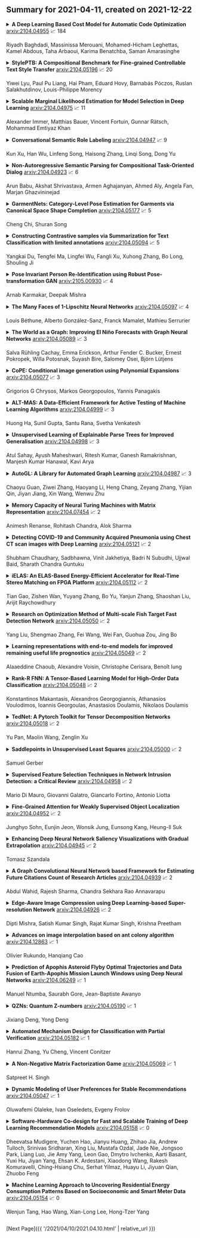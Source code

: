 ## Summary for 2021-04-11, created on 2021-12-22


<details><summary><b>A Deep Learning Based Cost Model for Automatic Code Optimization</b>
<a href="https://arxiv.org/abs/2104.04955">arxiv:2104.04955</a>
&#x1F4C8; 184 <br>
<p>Riyadh Baghdadi, Massinissa Merouani, Mohamed-Hicham Leghettas, Kamel Abdous, Taha Arbaoui, Karima Benatchba, Saman Amarasinghe</p></summary>
<p>

**Abstract:** Enabling compilers to automatically optimize code has been a longstanding goal for the compiler community. Efficiently solving this problem requires using precise cost models. These models predict whether applying a sequence of code transformations reduces the execution time of the program. Building an analytical cost model to do so is hard in modern x86 architectures due to the complexity of the microarchitecture. In this paper, we present a novel deep learning based cost model for automatic code optimization. This model was integrated in a search method and implemented in the Tiramisu compiler to select the best code transformations. The input of the proposed model is a set of simple features representing the unoptimized code and a sequence of code transformations. The model predicts the speedup expected when the code transformations are applied. Unlike previous models, the proposed one works on full programs and does not rely on any heavy feature engineering. The proposed model has only 16% of mean absolute percentage error in predicting speedups on full programs. The proposed model enables Tiramisu to automatically find code transformations that match or are better than state-of-the-art compilers without requiring the same level of heavy feature engineering required by those compilers.

</p>
</details>

<details><summary><b>StylePTB: A Compositional Benchmark for Fine-grained Controllable Text Style Transfer</b>
<a href="https://arxiv.org/abs/2104.05196">arxiv:2104.05196</a>
&#x1F4C8; 20 <br>
<p>Yiwei Lyu, Paul Pu Liang, Hai Pham, Eduard Hovy, Barnabás Póczos, Ruslan Salakhutdinov, Louis-Philippe Morency</p></summary>
<p>

**Abstract:** Text style transfer aims to controllably generate text with targeted stylistic changes while maintaining core meaning from the source sentence constant. Many of the existing style transfer benchmarks primarily focus on individual high-level semantic changes (e.g. positive to negative), which enable controllability at a high level but do not offer fine-grained control involving sentence structure, emphasis, and content of the sentence. In this paper, we introduce a large-scale benchmark, StylePTB, with (1) paired sentences undergoing 21 fine-grained stylistic changes spanning atomic lexical, syntactic, semantic, and thematic transfers of text, as well as (2) compositions of multiple transfers which allow modeling of fine-grained stylistic changes as building blocks for more complex, high-level transfers. By benchmarking existing methods on StylePTB, we find that they struggle to model fine-grained changes and have an even more difficult time composing multiple styles. As a result, StylePTB brings novel challenges that we hope will encourage future research in controllable text style transfer, compositional models, and learning disentangled representations. Solving these challenges would present important steps towards controllable text generation.

</p>
</details>

<details><summary><b>Scalable Marginal Likelihood Estimation for Model Selection in Deep Learning</b>
<a href="https://arxiv.org/abs/2104.04975">arxiv:2104.04975</a>
&#x1F4C8; 11 <br>
<p>Alexander Immer, Matthias Bauer, Vincent Fortuin, Gunnar Rätsch, Mohammad Emtiyaz Khan</p></summary>
<p>

**Abstract:** Marginal-likelihood based model-selection, even though promising, is rarely used in deep learning due to estimation difficulties. Instead, most approaches rely on validation data, which may not be readily available. In this work, we present a scalable marginal-likelihood estimation method to select both hyperparameters and network architectures, based on the training data alone. Some hyperparameters can be estimated online during training, simplifying the procedure. Our marginal-likelihood estimate is based on Laplace's method and Gauss-Newton approximations to the Hessian, and it outperforms cross-validation and manual-tuning on standard regression and image classification datasets, especially in terms of calibration and out-of-distribution detection. Our work shows that marginal likelihoods can improve generalization and be useful when validation data is unavailable (e.g., in nonstationary settings).

</p>
</details>

<details><summary><b>Conversational Semantic Role Labeling</b>
<a href="https://arxiv.org/abs/2104.04947">arxiv:2104.04947</a>
&#x1F4C8; 9 <br>
<p>Kun Xu, Han Wu, Linfeng Song, Haisong Zhang, Linqi Song, Dong Yu</p></summary>
<p>

**Abstract:** Semantic role labeling (SRL) aims to extract the arguments for each predicate in an input sentence. Traditional SRL can fail to analyze dialogues because it only works on every single sentence, while ellipsis and anaphora frequently occur in dialogues. To address this problem, we propose the conversational SRL task, where an argument can be the dialogue participants, a phrase in the dialogue history or the current sentence. As the existing SRL datasets are in the sentence level, we manually annotate semantic roles for 3,000 chit-chat dialogues (27,198 sentences) to boost the research in this direction. Experiments show that while traditional SRL systems (even with the help of coreference resolution or rewriting) perform poorly for analyzing dialogues, modeling dialogue histories and participants greatly helps the performance, indicating that adapting SRL to conversations is very promising for universal dialogue understanding. Our initial study by applying CSRL to two mainstream conversational tasks, dialogue response generation and dialogue context rewriting, also confirms the usefulness of CSRL.

</p>
</details>

<details><summary><b>Non-Autoregressive Semantic Parsing for Compositional Task-Oriented Dialog</b>
<a href="https://arxiv.org/abs/2104.04923">arxiv:2104.04923</a>
&#x1F4C8; 6 <br>
<p>Arun Babu, Akshat Shrivastava, Armen Aghajanyan, Ahmed Aly, Angela Fan, Marjan Ghazvininejad</p></summary>
<p>

**Abstract:** Semantic parsing using sequence-to-sequence models allows parsing of deeper representations compared to traditional word tagging based models. In spite of these advantages, widespread adoption of these models for real-time conversational use cases has been stymied by higher compute requirements and thus higher latency. In this work, we propose a non-autoregressive approach to predict semantic parse trees with an efficient seq2seq model architecture. By combining non-autoregressive prediction with convolutional neural networks, we achieve significant latency gains and parameter size reduction compared to traditional RNN models. Our novel architecture achieves up to an 81% reduction in latency on TOP dataset and retains competitive performance to non-pretrained models on three different semantic parsing datasets. Our code is available at https://github.com/facebookresearch/pytext

</p>
</details>

<details><summary><b>GarmentNets: Category-Level Pose Estimation for Garments via Canonical Space Shape Completion</b>
<a href="https://arxiv.org/abs/2104.05177">arxiv:2104.05177</a>
&#x1F4C8; 5 <br>
<p>Cheng Chi, Shuran Song</p></summary>
<p>

**Abstract:** This paper tackles the task of category-level pose estimation for garments. With a near infinite degree of freedom, a garment's full configuration (i.e., poses) is often described by the per-vertex 3D locations of its entire 3D surface. However, garments are also commonly subject to extreme cases of self-occlusion, especially when folded or crumpled, making it challenging to perceive their full 3D surface. To address these challenges, we propose GarmentNets, where the key idea is to formulate the deformable object pose estimation problem as a shape completion task in the canonical space. This canonical space is defined across garments instances within a category, therefore, specifies the shared category-level pose. By mapping the observed partial surface to the canonical space and completing it in this space, the output representation describes the garment's full configuration using a complete 3D mesh with the per-vertex canonical coordinate label. To properly handle the thin 3D structure presented on garments, we proposed a novel 3D shape representation using the generalized winding number field. Experiments demonstrate that GarmentNets is able to generalize to unseen garment instances and achieve significantly better performance compared to alternative approaches.

</p>
</details>

<details><summary><b>Constructing Contrastive samples via Summarization for Text Classification with limited annotations</b>
<a href="https://arxiv.org/abs/2104.05094">arxiv:2104.05094</a>
&#x1F4C8; 5 <br>
<p>Yangkai Du, Tengfei Ma, Lingfei Wu, Fangli Xu, Xuhong Zhang, Bo Long, Shouling Ji</p></summary>
<p>

**Abstract:** Contrastive Learning has emerged as a powerful representation learning method and facilitates various downstream tasks especially when supervised data is limited. How to construct efficient contrastive samples through data augmentation is key to its success. Unlike vision tasks, the data augmentation method for contrastive learning has not been investigated sufficiently in language tasks. In this paper, we propose a novel approach to construct contrastive samples for language tasks using text summarization. We use these samples for supervised contrastive learning to gain better text representations which greatly benefit text classification tasks with limited annotations. To further improve the method, we mix up samples from different classes and add an extra regularization, named Mixsum, in addition to the cross-entropy-loss. Experiments on real-world text classification datasets (Amazon-5, Yelp-5, AG News, and IMDb) demonstrate the effectiveness of the proposed contrastive learning framework with summarization-based data augmentation and Mixsum regularization.

</p>
</details>

<details><summary><b>Pose Invariant Person Re-Identification using Robust Pose-transformation GAN</b>
<a href="https://arxiv.org/abs/2105.00930">arxiv:2105.00930</a>
&#x1F4C8; 4 <br>
<p>Arnab Karmakar, Deepak Mishra</p></summary>
<p>

**Abstract:** The objective of person re-identification (re-ID) is to retrieve a person's images from an image gallery, given a single instance of the person of interest. Despite several advancements, learning discriminative identity-sensitive and viewpoint invariant features for robust Person Re-identification is a major challenge owing to the large pose variation of humans. This paper proposes a re-ID pipeline that utilizes the image generation capability of Generative Adversarial Networks combined with pose clustering and feature fusion to achieve pose invariant feature learning. The objective is to model a given person under different viewpoints and large pose changes and extract the most discriminative features from all the appearances. The pose transformational GAN (pt-GAN) module is trained to generate a person's image in any given pose. In order to identify the most significant poses for discriminative feature extraction, a Pose Clustering module is proposed. The given instance of the person is modelled in varying poses and these features are effectively combined through the Feature Fusion Network. The final re-ID model consisting of these 3 sub-blocks, alleviates the pose dependence in person re-ID. Also, The proposed model is robust to occlusion, scale, rotation and illumination, providing a framework for viewpoint invariant feature learning. The proposed method outperforms the state-of-the-art GAN based models in 4 benchmark datasets. It also surpasses the state-of-the-art models that report higher re-ID accuracy in terms of improvement over baseline.

</p>
</details>

<details><summary><b>The Many Faces of 1-Lipschitz Neural Networks</b>
<a href="https://arxiv.org/abs/2104.05097">arxiv:2104.05097</a>
&#x1F4C8; 4 <br>
<p>Louis Béthune, Alberto González-Sanz, Franck Mamalet, Mathieu Serrurier</p></summary>
<p>

**Abstract:** Lipschitz constrained models have been used to solve specifics deep learning problems such as the estimation of Wasserstein distance for GAN, or the training of neural networks robust to adversarial attacks. Regardless the novel and effective algorithms to build such 1-Lipschitz networks, their usage remains marginal, and they are commonly considered as less expressive and less able to fit properly the data than their unconstrained counterpart.
  The goal of the paper is to demonstrate that, despite being empirically harder to train, 1-Lipschitz neural networks are theoretically better grounded than unconstrained ones when it comes to classification. To achieve that we recall some results about 1-Lipschitz function in the scope of deep learning and we extend and illustrate them to derive general properties for classification.
  First, we show that 1-Lipschitz neural network can fit arbitrarily difficult frontier making them as expressive as classical ones. When minimizing the log loss, we prove that the optimization problem under Lipschitz constraint is well posed and have a minimum, whereas regular neural networks can diverge even on remarkably simple situations. Then, we study the link between classification with 1-Lipschitz network and optimal transport thanks to regularized versions of Kantorovich-Rubinstein duality theory. Last, we derive preliminary bounds on their VC dimension.

</p>
</details>

<details><summary><b>The World as a Graph: Improving El Niño Forecasts with Graph Neural Networks</b>
<a href="https://arxiv.org/abs/2104.05089">arxiv:2104.05089</a>
&#x1F4C8; 3 <br>
<p>Salva Rühling Cachay, Emma Erickson, Arthur Fender C. Bucker, Ernest Pokropek, Willa Potosnak, Suyash Bire, Salomey Osei, Björn Lütjens</p></summary>
<p>

**Abstract:** Deep learning-based models have recently outperformed state-of-the-art seasonal forecasting models, such as for predicting El Niño-Southern Oscillation (ENSO). However, current deep learning models are based on convolutional neural networks which are difficult to interpret and can fail to model large-scale atmospheric patterns. In comparison, graph neural networks (GNNs) are capable of modeling large-scale spatial dependencies and are more interpretable due to the explicit modeling of information flow through edge connections. We propose the first application of graph neural networks to seasonal forecasting. We design a novel graph connectivity learning module that enables our GNN model to learn large-scale spatial interactions jointly with the actual ENSO forecasting task. Our model, \graphino, outperforms state-of-the-art deep learning-based models for forecasts up to six months ahead. Additionally, we show that our model is more interpretable as it learns sensible connectivity structures that correlate with the ENSO anomaly pattern.

</p>
</details>

<details><summary><b>CoPE: Conditional image generation using Polynomial Expansions</b>
<a href="https://arxiv.org/abs/2104.05077">arxiv:2104.05077</a>
&#x1F4C8; 3 <br>
<p>Grigorios G Chrysos, Markos Georgopoulos, Yannis Panagakis</p></summary>
<p>

**Abstract:** Generative modeling has evolved to a notable field of machine learning. Deep polynomial neural networks (PNNs) have demonstrated impressive results in unsupervised image generation, where the task is to map an input vector (i.e., noise) to a synthesized image. However, the success of PNNs has not been replicated in conditional generation tasks, such as super-resolution. Existing PNNs focus on single-variable polynomial expansions which do not fare well to two-variable inputs, i.e., the noise variable and the conditional variable. In this work, we introduce a general framework, called CoPE, that enables a polynomial expansion of two input variables and captures their auto- and cross-correlations. We exhibit how CoPE can be trivially augmented to accept an arbitrary number of input variables. CoPE is evaluated in five tasks (class-conditional generation, inverse problems, edges-to-image translation, image-to-image translation, attribute-guided generation) involving eight datasets. The thorough evaluation suggests that CoPE can be useful for tackling diverse conditional generation tasks. The source code of CoPE is available at \url{https://github.com/grigorisg9gr/polynomial_nets_for_conditional_generation}.

</p>
</details>

<details><summary><b>ALT-MAS: A Data-Efficient Framework for Active Testing of Machine Learning Algorithms</b>
<a href="https://arxiv.org/abs/2104.04999">arxiv:2104.04999</a>
&#x1F4C8; 3 <br>
<p>Huong Ha, Sunil Gupta, Santu Rana, Svetha Venkatesh</p></summary>
<p>

**Abstract:** Machine learning models are being used extensively in many important areas, but there is no guarantee a model will always perform well or as its developers intended. Understanding the correctness of a model is crucial to prevent potential failures that may have significant detrimental impact in critical application areas. In this paper, we propose a novel framework to efficiently test a machine learning model using only a small amount of labeled test data. The idea is to estimate the metrics of interest for a model-under-test using Bayesian neural network (BNN). We develop a novel data augmentation method helping to train the BNN to achieve high accuracy. We also devise a theoretic information based sampling strategy to sample data points so as to achieve accurate estimations for the metrics of interest. Finally, we conduct an extensive set of experiments to test various machine learning models for different types of metrics. Our experiments show that the metrics estimations by our method are significantly better than existing baselines.

</p>
</details>

<details><summary><b>Unsupervised Learning of Explainable Parse Trees for Improved Generalisation</b>
<a href="https://arxiv.org/abs/2104.04998">arxiv:2104.04998</a>
&#x1F4C8; 3 <br>
<p>Atul Sahay, Ayush Maheshwari, Ritesh Kumar, Ganesh Ramakrishnan, Manjesh Kumar Hanawal, Kavi Arya</p></summary>
<p>

**Abstract:** Recursive neural networks (RvNN) have been shown useful for learning sentence representations and helped achieve competitive performance on several natural language inference tasks. However, recent RvNN-based models fail to learn simple grammar and meaningful semantics in their intermediate tree representation. In this work, we propose an attention mechanism over Tree-LSTMs to learn more meaningful and explainable parse tree structures. We also demonstrate the superior performance of our proposed model on natural language inference, semantic relatedness, and sentiment analysis tasks and compare them with other state-of-the-art RvNN based methods. Further, we present a detailed qualitative and quantitative analysis of the learned parse trees and show that the discovered linguistic structures are more explainable, semantically meaningful, and grammatically correct than recent approaches. The source code of the paper is available at https://github.com/atul04/Explainable-Latent-Structures-Using-Attention.

</p>
</details>

<details><summary><b>AutoGL: A Library for Automated Graph Learning</b>
<a href="https://arxiv.org/abs/2104.04987">arxiv:2104.04987</a>
&#x1F4C8; 3 <br>
<p>Chaoyu Guan, Ziwei Zhang, Haoyang Li, Heng Chang, Zeyang Zhang, Yijian Qin, Jiyan Jiang, Xin Wang, Wenwu Zhu</p></summary>
<p>

**Abstract:** Recent years have witnessed an upsurge of research interests and applications of machine learning on graphs. Automated machine learning (AutoML) on graphs is on the horizon to automatically design the optimal machine learning algorithm for a given graph task. However, none of the existing libraries can fully support AutoML on graphs. To fill this gap, we present Automated Graph Learning (AutoGL), the first library for automated machine learning on graphs. AutoGL is open-source, easy to use, and flexible to be extended. Specifically, we propose an automated machine learning pipeline for graph data containing four modules: auto feature engineering, model training, hyper-parameter optimization, and auto ensemble. For each module, we provide numerous state-of-the-art methods and flexible base classes and APIs, which allow easy customization. We further provide experimental results to showcase the usage of our AutoGL library.

</p>
</details>

<details><summary><b>Memory Capacity of Neural Turing Machines with Matrix Representation</b>
<a href="https://arxiv.org/abs/2104.07454">arxiv:2104.07454</a>
&#x1F4C8; 2 <br>
<p>Animesh Renanse, Rohitash Chandra, Alok Sharma</p></summary>
<p>

**Abstract:** It is well known that recurrent neural networks (RNNs) faced limitations in learning long-term dependencies that have been addressed by memory structures in long short-term memory (LSTM) networks. Matrix neural networks feature matrix representation which inherently preserves the spatial structure of data and has the potential to provide better memory structures when compared to canonical neural networks that use vector representation. Neural Turing machines (NTMs) are novel RNNs that implement notion of programmable computers with neural network controllers to feature algorithms that have copying, sorting, and associative recall tasks. In this paper, we study the augmentation of memory capacity with a matrix representation of RNNs and NTMs (MatNTMs). We investigate if matrix representation has a better memory capacity than the vector representations in conventional neural networks. We use a probabilistic model of the memory capacity using Fisher information and investigate how the memory capacity for matrix representation networks are limited under various constraints, and in general, without any constraints. In the case of memory capacity without any constraints, we found that the upper bound on memory capacity to be $N^2$ for an $N\times N$ state matrix. The results from our experiments using synthetic algorithmic tasks show that MatNTMs have a better learning capacity when compared to its counterparts.

</p>
</details>

<details><summary><b>Detecting COVID-19 and Community Acquired Pneumonia using Chest CT scan images with Deep Learning</b>
<a href="https://arxiv.org/abs/2104.05121">arxiv:2104.05121</a>
&#x1F4C8; 2 <br>
<p>Shubham Chaudhary,  Sadbhawna, Vinit Jakhetiya, Badri N Subudhi, Ujjwal Baid, Sharath Chandra Guntuku</p></summary>
<p>

**Abstract:** We propose a two-stage Convolutional Neural Network (CNN) based classification framework for detecting COVID-19 and Community-Acquired Pneumonia (CAP) using the chest Computed Tomography (CT) scan images. In the first stage, an infection - COVID-19 or CAP, is detected using a pre-trained DenseNet architecture. Then, in the second stage, a fine-grained three-way classification is done using EfficientNet architecture. The proposed COVID+CAP-CNN framework achieved a slice-level classification accuracy of over 94% at identifying COVID-19 and CAP. Further, the proposed framework has the potential to be an initial screening tool for differential diagnosis of COVID-19 and CAP, achieving a validation accuracy of over 89.3% at the finer three-way COVID-19, CAP, and healthy classification. Within the IEEE ICASSP 2021 Signal Processing Grand Challenge (SPGC) on COVID-19 Diagnosis, our proposed two-stage classification framework achieved an overall accuracy of 90% and sensitivity of .857, .9, and .942 at distinguishing COVID-19, CAP, and normal individuals respectively, to rank first in the evaluation. Code and model weights are available at https://github.com/shubhamchaudhary2015/ct_covid19_cap_cnn

</p>
</details>

<details><summary><b>iELAS: An ELAS-Based Energy-Efficient Accelerator for Real-Time Stereo Matching on FPGA Platform</b>
<a href="https://arxiv.org/abs/2104.05112">arxiv:2104.05112</a>
&#x1F4C8; 2 <br>
<p>Tian Gao, Zishen Wan, Yuyang Zhang, Bo Yu, Yanjun Zhang, Shaoshan Liu, Arijit Raychowdhury</p></summary>
<p>

**Abstract:** Stereo matching is a critical task for robot navigation and autonomous vehicles, providing the depth estimation of surroundings. Among all stereo matching algorithms, Efficient Large-scale Stereo (ELAS) offers one of the best tradeoffs between efficiency and accuracy. However, due to the inherent iterative process and unpredictable memory access pattern, ELAS can only run at 1.5-3 fps on high-end CPUs and difficult to achieve real-time performance on low-power platforms. In this paper, we propose an energy-efficient architecture for real-time ELAS-based stereo matching on FPGA platform. Moreover, the original computational-intensive and irregular triangulation module is reformed in a regular manner with points interpolation, which is much more hardware-friendly. Optimizations, including memory management, parallelism, and pipelining, are further utilized to reduce memory footprint and improve throughput. Compared with Intel i7 CPU and the state-of-the-art CPU+FPGA implementation, our FPGA realization achieves up to 38.4x and 3.32x frame rate improvement, and up to 27.1x and 1.13x energy efficiency improvement, respectively.

</p>
</details>

<details><summary><b>Research on Optimization Method of Multi-scale Fish Target Fast Detection Network</b>
<a href="https://arxiv.org/abs/2104.05050">arxiv:2104.05050</a>
&#x1F4C8; 2 <br>
<p>Yang Liu, Shengmao Zhang, Fei Wang, Wei Fan, Guohua Zou, Jing Bo</p></summary>
<p>

**Abstract:** The fish target detection algorithm lacks a good quality data set, and the algorithm achieves real-time detection with lower power consumption on embedded devices, and it is difficult to balance the calculation speed and identification ability. To this end, this paper collected and annotated a data set named "Aquarium Fish" of 84 fishes containing 10042 images, and based on this data set, proposed a multi-scale input fast fish target detection network (BTP-yoloV3) and its optimization method. The experiment uses Depthwise convolution to redesign the backbone of the yoloV4 network, which reduces the amount of calculation by 94.1%, and the test accuracy is 92.34%. Then, the training model is enhanced with MixUp, CutMix, and mosaic to increase the test accuracy by 1.27%; Finally, use the mish, swish, and ELU activation functions to increase the test accuracy by 0.76%. As a result, the accuracy of testing the network with 2000 fish images reached 94.37%, and the computational complexity of the network BFLOPS was only 5.47. Comparing the YoloV3~4, MobileNetV2-yoloV3, and YoloV3-tiny networks of migration learning on this data set. The results show that BTP-Yolov3 has smaller model parameters, faster calculation speed, and lower energy consumption during operation while ensuring the calculation accuracy. It provides a certain reference value for the practical application of neural network.

</p>
</details>

<details><summary><b>Learning representations with end-to-end models for improved remaining useful life prognostics</b>
<a href="https://arxiv.org/abs/2104.05049">arxiv:2104.05049</a>
&#x1F4C8; 2 <br>
<p>Alaaeddine Chaoub, Alexandre Voisin, Christophe Cerisara, Benoît Iung</p></summary>
<p>

**Abstract:** The remaining Useful Life (RUL) of equipment is defined as the duration between the current time and its failure. An accurate and reliable prognostic of the remaining useful life provides decision-makers with valuable information to adopt an appropriate maintenance strategy to maximize equipment utilization and avoid costly breakdowns. In this work, we propose an end-to-end deep learning model based on multi-layer perceptron and long short-term memory layers (LSTM) to predict the RUL. After normalization of all data, inputs are fed directly to an MLP layers for feature learning, then to an LSTM layer to capture temporal dependencies, and finally to other MLP layers for RUL prognostic. The proposed architecture is tested on the NASA commercial modular aero-propulsion system simulation (C-MAPSS) dataset. Despite its simplicity with respect to other recently proposed models, the model developed outperforms them with a significant decrease in the competition score and in the root mean square error score between the predicted and the gold value of the RUL. In this paper, we will discuss how the proposed end-to-end model is able to achieve such good results and compare it to other deep learning and state-of-the-art methods.

</p>
</details>

<details><summary><b>Rank-R FNN: A Tensor-Based Learning Model for High-Order Data Classification</b>
<a href="https://arxiv.org/abs/2104.05048">arxiv:2104.05048</a>
&#x1F4C8; 2 <br>
<p>Konstantinos Makantasis, Alexandros Georgogiannis, Athanasios Voulodimos, Ioannis Georgoulas, Anastasios Doulamis, Nikolaos Doulamis</p></summary>
<p>

**Abstract:** An increasing number of emerging applications in data science and engineering are based on multidimensional and structurally rich data. The irregularities, however, of high-dimensional data often compromise the effectiveness of standard machine learning algorithms. We hereby propose the Rank-R Feedforward Neural Network (FNN), a tensor-based nonlinear learning model that imposes Canonical/Polyadic decomposition on its parameters, thereby offering two core advantages compared to typical machine learning methods. First, it handles inputs as multilinear arrays, bypassing the need for vectorization, and can thus fully exploit the structural information along every data dimension. Moreover, the number of the model's trainable parameters is substantially reduced, making it very efficient for small sample setting problems. We establish the universal approximation and learnability properties of Rank-R FNN, and we validate its performance on real-world hyperspectral datasets. Experimental evaluations show that Rank-R FNN is a computationally inexpensive alternative of ordinary FNN that achieves state-of-the-art performance on higher-order tensor data.

</p>
</details>

<details><summary><b>TedNet: A Pytorch Toolkit for Tensor Decomposition Networks</b>
<a href="https://arxiv.org/abs/2104.05018">arxiv:2104.05018</a>
&#x1F4C8; 2 <br>
<p>Yu Pan, Maolin Wang, Zenglin Xu</p></summary>
<p>

**Abstract:** Tensor Decomposition Networks (TDNs) prevail for their inherent compact architectures. To give more researchers a flexible way to exploit TDNs, we present a Pytorch toolkit named TedNet. TedNet implements 5 kinds of tensor decomposition(i.e., CANDECOMP/PARAFAC (CP), Block-Term Tucker (BTT), Tucker-2, Tensor Train (TT) and Tensor Ring (TR) on traditional deep neural layers, the convolutional layer and the fully-connected layer. By utilizing the basic layers, it is simple to construct a variety of TDNs. TedNet is available at https://github.com/tnbar/tednet.

</p>
</details>

<details><summary><b>Saddlepoints in Unsupervised Least Squares</b>
<a href="https://arxiv.org/abs/2104.05000">arxiv:2104.05000</a>
&#x1F4C8; 2 <br>
<p>Samuel Gerber</p></summary>
<p>

**Abstract:** This paper sheds light on the risk landscape of unsupervised least squares in the context of deep auto-encoding neural nets. We formally establish an equivalence between unsupervised least squares and principal manifolds. This link provides insight into the risk landscape of auto--encoding under the mean squared error, in particular all non-trivial critical points are saddlepoints. Finding saddlepoints is in itself difficult, overcomplete auto-encoding poses the additional challenge that the saddlepoints are degenerate. Within this context we discuss regularization of auto-encoders, in particular bottleneck, denoising and contraction auto-encoding and propose a new optimization strategy that can be framed as particular form of contractive regularization.

</p>
</details>

<details><summary><b>Supervised Feature Selection Techniques in Network Intrusion Detection: a Critical Review</b>
<a href="https://arxiv.org/abs/2104.04958">arxiv:2104.04958</a>
&#x1F4C8; 2 <br>
<p>Mario Di Mauro, Giovanni Galatro, Giancarlo Fortino, Antonio Liotta</p></summary>
<p>

**Abstract:** Machine Learning (ML) techniques are becoming an invaluable support for network intrusion detection, especially in revealing anomalous flows, which often hide cyber-threats. Typically, ML algorithms are exploited to classify/recognize data traffic on the basis of statistical features such as inter-arrival times, packets length distribution, mean number of flows, etc. Dealing with the vast diversity and number of features that typically characterize data traffic is a hard problem. This results in the following issues: i) the presence of so many features leads to lengthy training processes (particularly when features are highly correlated), while prediction accuracy does not proportionally improve; ii) some of the features may introduce bias during the classification process, particularly those that have scarce relation with the data traffic to be classified. To this end, by reducing the feature space and retaining only the most significant features, Feature Selection (FS) becomes a crucial pre-processing step in network management and, specifically, for the purposes of network intrusion detection. In this review paper, we complement other surveys in multiple ways: i) evaluating more recent datasets (updated w.r.t. obsolete KDD 99) by means of a designed-from-scratch Python-based procedure; ii) providing a synopsis of most credited FS approaches in the field of intrusion detection, including Multi-Objective Evolutionary techniques; iii) assessing various experimental analyses such as feature correlation, time complexity, and performance. Our comparisons offer useful guidelines to network/security managers who are considering the incorporation of ML concepts into network intrusion detection, where trade-offs between performance and resource consumption are crucial.

</p>
</details>

<details><summary><b>Fine-Grained Attention for Weakly Supervised Object Localization</b>
<a href="https://arxiv.org/abs/2104.04952">arxiv:2104.04952</a>
&#x1F4C8; 2 <br>
<p>Junghyo Sohn, Eunjin Jeon, Wonsik Jung, Eunsong Kang, Heung-Il Suk</p></summary>
<p>

**Abstract:** Although recent advances in deep learning accelerated an improvement in a weakly supervised object localization (WSOL) task, there are still challenges to identify the entire body of an object, rather than only discriminative parts. In this paper, we propose a novel residual fine-grained attention (RFGA) module that autonomously excites the less activated regions of an object by utilizing information distributed over channels and locations within feature maps in combination with a residual operation. To be specific, we devise a series of mechanisms of triple-view attention representation, attention expansion, and feature calibration. Unlike other attention-based WSOL methods that learn a coarse attention map, having the same values across elements in feature maps, our proposed RFGA learns fine-grained values in an attention map by assigning different attention values for each of the elements. We validated the superiority of our proposed RFGA module by comparing it with the recent methods in the literature over three datasets. Further, we analyzed the effect of each mechanism in our RFGA and visualized attention maps to get insights.

</p>
</details>

<details><summary><b>Enhancing Deep Neural Network Saliency Visualizations with Gradual Extrapolation</b>
<a href="https://arxiv.org/abs/2104.04945">arxiv:2104.04945</a>
&#x1F4C8; 2 <br>
<p>Tomasz Szandala</p></summary>
<p>

**Abstract:** In this paper, an enhancement technique for the class activation mapping methods such as gradient-weighted class activation maps or excitation backpropagation is proposed to present the visual explanations of decisions from convolutional neural network-based models. The proposed idea, called Gradual Extrapolation, can supplement any method that generates a heatmap picture by sharpening the output. Instead of producing a coarse localization map that highlights the important predictive regions in the image, the proposed method outputs the specific shape that most contributes to the model output. Thus, the proposed method improves the accuracy of saliency maps. The effect has been achieved by the gradual propagation of the crude map obtained in the deep layer through all preceding layers with respect to their activations. In validation tests conducted on a selected set of images, the faithfulness, interpretability, and applicability of the method are evaluated. The proposed technique significantly improves the localization detection of the neural networks attention at low additional computational costs. Furthermore, the proposed method is applicable to a variety deep neural network models. The code for the method can be found at https://github.com/szandala/gradual-extrapolation

</p>
</details>

<details><summary><b>A Graph Convolutional Neural Network based Framework for Estimating Future Citations Count of Research Articles</b>
<a href="https://arxiv.org/abs/2104.04939">arxiv:2104.04939</a>
&#x1F4C8; 2 <br>
<p>Abdul Wahid, Rajesh Sharma, Chandra Sekhara Rao Annavarapu</p></summary>
<p>

**Abstract:** Scientific publications play a vital role in the career of a researcher. However, some articles become more popular than others among the research community and subsequently drive future research directions. One of the indicative signs of popular articles is the number of citations an article receives. The citation count, which is also the basis with various other metrics, such as the journal impact factor score, the $h$-index, is an essential measure for assessing a scientific paper's quality. In this work, we proposed a Graph Convolutional Network (GCN) based framework for estimating future research publication citations for both the short-term (1-year) and long-term (for 5-years and 10-years) duration. We have tested our proposed approach over the AMiner dataset, specifically on research articles from the computer science domain, consisting of more than 0.8 million articles.

</p>
</details>

<details><summary><b>Edge-Aware Image Compression using Deep Learning-based Super-resolution Network</b>
<a href="https://arxiv.org/abs/2104.04926">arxiv:2104.04926</a>
&#x1F4C8; 2 <br>
<p>Dipti Mishra, Satish Kumar Singh, Rajat Kumar Singh, Krishna Preetham</p></summary>
<p>

**Abstract:** We propose a learning-based compression scheme that envelopes a standard codec between pre and post-processing deep CNNs. Specifically, we demonstrate improvements over prior approaches utilizing a compression-decompression network by introducing: (a) an edge-aware loss function to prevent blurring that is commonly occurred in prior works & (b) a super-resolution convolutional neural network (CNN) for post-processing along with a corresponding pre-processing network for improved rate-distortion performance in the low rate regime. The algorithm is assessed on a variety of datasets varying from low to high resolution namely Set 5, Set 7, Classic 5, Set 14, Live 1, Kodak, General 100, CLIC 2019. When compared to JPEG, JPEG2000, BPG, and recent CNN approach, the proposed algorithm contributes significant improvement in PSNR with an approximate gain of 20.75%, 8.47%, 3.22%, 3.23% and 24.59%, 14.46%, 10.14%, 8.57% at low and high bit-rates respectively. Similarly, this improvement in MS-SSIM is approximately 71.43%, 50%, 36.36%, 23.08%, 64.70% and 64.47%, 61.29%, 47.06%, 51.52%, 16.28% at low and high bit-rates respectively. With CLIC 2019 dataset, PSNR is found to be superior with approximately 16.67%, 10.53%, 6.78%, and 24.62%, 17.39%, 14.08% at low and high bit-rates respectively, over JPEG2000, BPG, and recent CNN approach. Similarly, the MS-SSIM is found to be superior with approximately 72%, 45.45%, 39.13%, 18.52%, and 71.43%, 50%, 41.18%, 17.07% at low and high bit-rates respectively, compared to the same approaches. A similar type of improvement is achieved with other datasets also.

</p>
</details>

<details><summary><b>Advances on image interpolation based on ant colony algorithm</b>
<a href="https://arxiv.org/abs/2104.12863">arxiv:2104.12863</a>
&#x1F4C8; 1 <br>
<p>Olivier Rukundo, Hanqiang Cao</p></summary>
<p>

**Abstract:** This paper presents an advance on image interpolation based on ant colony algorithm (AACA) for high-resolution image scaling. The difference between the proposed algorithm and the previously proposed optimization of bilinear interpolation based on ant colony algorithm (OBACA) is that AACA uses global weighting, whereas OBACA uses a local weighting scheme. The strength of the proposed global weighting of the AACA algorithm depends on employing solely the pheromone matrix information present on any group of four adjacent pixels to decide which case deserves a maximum global weight value or not. Experimental results are further provided to show the higher performance of the proposed AACA algorithm with reference to the algorithms mentioned in this paper.

</p>
</details>

<details><summary><b>Prediction of Apophis Asteroid Flyby Optimal Trajectories and Data Fusion of Earth-Apophis Mission Launch Windows using Deep Neural Networks</b>
<a href="https://arxiv.org/abs/2104.06249">arxiv:2104.06249</a>
&#x1F4C8; 1 <br>
<p>Manuel Ntumba, Saurabh Gore, Jean-Baptiste Awanyo</p></summary>
<p>

**Abstract:** In recent years, understanding asteroids has shifted from light worlds to geological worlds by exploring modern spacecraft and advanced radar and telescopic surveys. However, flyby in 2029 will be an opportunity to conduct an internal geophysical study and test the current hypothesis on the effects of tidal forces on asteroids. The Earth-Apophis mission is driven by additional factors and scientific goals beyond the unique opportunity for natural experimentation. However, the internal geophysical structures remain largely unknown. Understanding the strength and internal integrity of asteroids is not just a matter of scientific curiosity. It is a practical imperative to advance knowledge for planetary defense against the possibility of an asteroid impact. This paper presents a conceptual robotics system required for efficiency at every stage from entry to post-landing and for asteroid monitoring. In short, asteroid surveillance missions are futuristic frontiers, with the potential for technological growth that could revolutionize space exploration. Advanced space technologies and robotic systems are needed to minimize risk and prepare these technologies for future missions. A neural network model is implemented to track and predict asteroids' orbits. Advanced algorithms are also needed to numerically predict orbital events to minimize error

</p>
</details>

<details><summary><b>QZNs: Quantum Z-numbers</b>
<a href="https://arxiv.org/abs/2104.05190">arxiv:2104.05190</a>
&#x1F4C8; 1 <br>
<p>Jixiang Deng, Yong Deng</p></summary>
<p>

**Abstract:** Because of the efficiency of modeling fuzziness and vagueness, Z-number plays an important role in real practice. However, Z-numbers, defined in the real number field, lack the ability to process the quantum information in quantum environment. It is reasonable to generalize Z-number into its quantum counterpart. In this paper, we propose quantum Z-numbers (QZNs), which are the quantum generalization of Z-numbers. In addition, seven basic quantum fuzzy operations of QZNs and their corresponding quantum circuits are presented and illustrated by numerical examples. Moreover, based on QZNs, a novel quantum multi-attributes decision making (MADM) algorithm is proposed and applied in medical diagnosis. The results show that, with the help of quantum computation, the proposed algorithm can make diagnoses correctly and efficiently.

</p>
</details>

<details><summary><b>Automated Mechanism Design for Classification with Partial Verification</b>
<a href="https://arxiv.org/abs/2104.05182">arxiv:2104.05182</a>
&#x1F4C8; 1 <br>
<p>Hanrui Zhang, Yu Cheng, Vincent Conitzer</p></summary>
<p>

**Abstract:** We study the problem of automated mechanism design with partial verification, where each type can (mis)report only a restricted set of types (rather than any other type), induced by the principal's limited verification power. We prove hardness results when the revelation principle does not necessarily hold, as well as when types have even minimally different preferences. In light of these hardness results, we focus on truthful mechanisms in the setting where all types share the same preference over outcomes, which is motivated by applications in, e.g., strategic classification. We present a number of algorithmic and structural results, including an efficient algorithm for finding optimal deterministic truthful mechanisms, which also implies a faster algorithm for finding optimal randomized truthful mechanisms via a characterization based on convexity. We then consider a more general setting, where the principal's cost is a function of the combination of outcomes assigned to each type. In particular, we focus on the case where the cost function is submodular, and give generalizations of essentially all our results in the classical setting where the cost function is additive. Our results provide a relatively complete picture for automated mechanism design with partial verification.

</p>
</details>

<details><summary><b>A Non-Negative Matrix Factorization Game</b>
<a href="https://arxiv.org/abs/2104.05069">arxiv:2104.05069</a>
&#x1F4C8; 1 <br>
<p>Satpreet H. Singh</p></summary>
<p>

**Abstract:** We present a novel game-theoretic formulation of Non-Negative Matrix Factorization (NNMF), a popular data-analysis method with many scientific and engineering applications. The game-theoretic formulation is shown to have favorable scaling and parallelization properties, while retaining reconstruction and convergence performance comparable to the traditional Multiplicative Updates algorithm.

</p>
</details>

<details><summary><b>Dynamic Modeling of User Preferences for Stable Recommendations</b>
<a href="https://arxiv.org/abs/2104.05047">arxiv:2104.05047</a>
&#x1F4C8; 1 <br>
<p>Oluwafemi Olaleke, Ivan Oseledets, Evgeny Frolov</p></summary>
<p>

**Abstract:** In domains where users tend to develop long-term preferences that do not change too frequently, the stability of recommendations is an important factor of the perceived quality of a recommender system. In such cases, unstable recommendations may lead to poor personalization experience and distrust, driving users away from a recommendation service. We propose an incremental learning scheme that mitigates such problems through the dynamic modeling approach. It incorporates a generalized matrix form of a partial differential equation integrator that yields a dynamic low-rank approximation of time-dependent matrices representing user preferences. The scheme allows extending the famous PureSVD approach to time-aware settings and significantly improves its stability without sacrificing the accuracy in standard top-$n$ recommendations tasks.

</p>
</details>

<details><summary><b>Software-Hardware Co-design for Fast and Scalable Training of Deep Learning Recommendation Models</b>
<a href="https://arxiv.org/abs/2104.05158">arxiv:2104.05158</a>
&#x1F4C8; 0 <br>
<p>Dheevatsa Mudigere, Yuchen Hao, Jianyu Huang, Zhihao Jia, Andrew Tulloch, Srinivas Sridharan, Xing Liu, Mustafa Ozdal, Jade Nie, Jongsoo Park, Liang Luo, Jie Amy Yang, Leon Gao, Dmytro Ivchenko, Aarti Basant, Yuxi Hu, Jiyan Yang, Ehsan K. Ardestani, Xiaodong Wang, Rakesh Komuravelli, Ching-Hsiang Chu, Serhat Yilmaz, Huayu Li, Jiyuan Qian, Zhuobo Feng</p></summary>
<p>

**Abstract:** Deep learning recommendation models (DLRMs) are used across many business-critical services at Facebook and are the single largest AI application in terms of infrastructure demand in its data-centers. In this paper we discuss the SW/HW co-designed solution for high-performance distributed training of large-scale DLRMs. We introduce a high-performance scalable software stack based on PyTorch and pair it with the new evolution of Zion platform, namely ZionEX. We demonstrate the capability to train very large DLRMs with up to 12 Trillion parameters and show that we can attain 40X speedup in terms of time to solution over previous systems. We achieve this by (i) designing the ZionEX platform with dedicated scale-out network, provisioned with high bandwidth, optimal topology and efficient transport (ii) implementing an optimized PyTorch-based training stack supporting both model and data parallelism (iii) developing sharding algorithms capable of hierarchical partitioning of the embedding tables along row, column dimensions and load balancing them across multiple workers; (iv) adding high-performance core operators while retaining flexibility to support optimizers with fully deterministic updates (v) leveraging reduced precision communications, multi-level memory hierarchy (HBM+DDR+SSD) and pipelining. Furthermore, we develop and briefly comment on distributed data ingestion and other supporting services that are required for the robust and efficient end-to-end training in production environments.

</p>
</details>

<details><summary><b>Machine Learning Approach to Uncovering Residential Energy Consumption Patterns Based on Socioeconomic and Smart Meter Data</b>
<a href="https://arxiv.org/abs/2104.05154">arxiv:2104.05154</a>
&#x1F4C8; 0 <br>
<p>Wenjun Tang, Hao Wang, Xian-Long Lee, Hong-Tzer Yang</p></summary>
<p>

**Abstract:** The smart meter data analysis contributes to better planning and operations for the power system. This study aims to identify the drivers of residential energy consumption patterns from the socioeconomic perspective based on the consumption and demographic data using machine learning. We model consumption patterns by representative loads and reveal the relationship between load patterns and socioeconomic characteristics. Specifically, we analyze the real-world smart meter data and extract load patterns by clustering in a robust way. We further identify the influencing socioeconomic attributes on load patterns to improve our method's interpretability. The relationship between consumers' load patterns and selected socioeconomic features is characterized via machine learning models. The findings are as follows. (1) Twelve load clusters, consisting of six for weekdays and six for weekends, exhibit a diverse pattern of lifestyle and a difference between weekdays and weekends. (2) Among various socioeconomic features, age and education level are suggested to influence the load patterns. (3) Our proposed analytical model using feature selection and machine learning is proved to be more effective than XGBoost and conventional neural network model in mapping the relationship between load patterns and socioeconomic features.

</p>
</details>


[Next Page]({{ '/2021/04/10/2021.04.10.html' | relative_url }})
